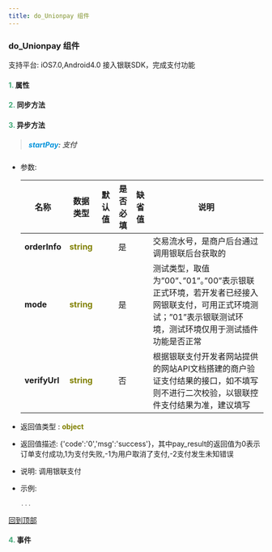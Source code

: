 ```yaml
---
title: do_Unionpay 组件
---
```


### do_Unionpay 组件

 支持平台: iOS7.0,Android4.0
 接入银联SDK，完成支付功能

#### <font color ='#40A977'>**1.**</font> 属性

#### <font color ='#40A977'>**2.**</font> 同步方法

#### <font color ='#40A977'>**3.**</font> 异步方法

>##### <font color ='#0092db'>**startPay**</font>: 支付

- 参数:

  名称 | 数据类型 |默认值|是否必填|缺省值|说明
  ---- |-------------  |----------|--------------|--------|------
  **orderInfo** |<font color ='#808000'>**string**</font> |  | 是||交易流水号，是商户后台通过调用银联后台获取的
  **mode** |<font color ='#808000'>**string**</font> |  | 是||测试类型，取值为”00”、”01”。”00”表示银联正式环境，若开发者已经接入网银联支付，可用正式环境测试；”01”表示银联测试环境，测试环境仅用于测试插件功能是否正常
  **verifyUrl** |<font color ='#808000'>**string**</font> |  | 否||根据银联支付开发者网站提供的网站API文档搭建的商户验证支付结果的接口，如不填写则不进行二次校验，以银联控件支付结果为准，建议填写
- 返回值类型 : <font color ='#808000'>**object**</font>
- 返回值描述: {'code':'0','msg':'success'}，其中pay_result的返回值为0表示订单支付成功,1为支付失败,-1为用户取消了支付,-2支付发生未知错误
- 说明: 调用银联支付
- 示例:

  ```javascript
  ...

  ```

[回到顶部](#top)


#### <font color ='#40A977'>**4.**</font> 事件


